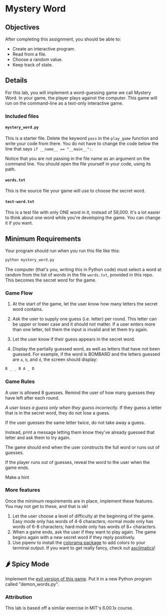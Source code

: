 # Mystery Word

## Objectives

After completing this assignment, you should be able to:

- Create an interactive program.
- Read from a file.
- Choose a random value.
- Keep track of state.

## Details

For this lab, you will implement a word-guessing game we call Mystery Word. In your game, the player plays against the computer. This game will run on the command-line as a text-only interactive game.

### Included files

#### `mystery_word.py`

This is a starter file. Delete the keyword `pass` in the `play_game` function and write your code from there. You do not have to change the code below the line that says `if __name__ == "__main__":`.

Notice that you are not passing in the file name as an argument on the command line. You should open the file yourself in your code, using its path.

#### `words.txt`

This is the source file your game will use to choose the secret word.

#### `test-word.txt`

This is a test file with only ONE word in it, instead of 58,000. It's a lot easier to think about one word while you're developing the game. You can change it if you want.


## Minimum Requirements

Your program should run when you run this file like this:

```py
python mystery_word.py
```

The computer (that's you, writing this in Python code) must select a word at random from the list of words in the file `words.txt`, provided in this repo. This becomes the secret word for the game.

### Game Flow

1. At the start of the game, let the user know how many letters the secret word contains.

2. Ask the user to supply one guess (i.e. letter) per round. This letter can be upper or lower case and it should not matter. If a user enters more than one letter, tell them the input is invalid and let them try again.

3. Let the user know if their guess appears in the secret word.

4. Display the partially guessed word, as well as letters that have not been guessed. For example, if the word is BOMBARD and the letters guessed are `a`, `b`, and `d`, the screen should display:

```txt
B _ _ B A _ D
```

### Game Rules

A user is allowed 8 guesses. Remind the user of how many guesses they have left after each round.

_A user loses a guess only when they guess incorrectly._ If they guess a letter that is in the secret word, they do not lose a guess.

If the user guesses the same letter twice, do not take away a guess.

Instead, print a message letting them know they've already guessed that letter and ask them to try again.

The game should end when the user constructs the full word or runs out of guesses.

If the player runs out of guesses, reveal the word to the user when the game ends.

Make a hint

### More features

Once the minimum requirements are in place, implement these features. You may not get to these, and that is ok!

1. Let the user choose a level of difficulty at the beginning of the game.
   Easy mode only has words of 4-6 characters; normal mode only has words of 6-8
   characters; hard mode only has words of 8+ characters.
2. When a game ends, ask the user if they want to play again. The game begins again with a new secret word if they reply positively.
3. Use pipenv to install the [colorama package](https://github.com/tartley/colorama) to add colors to your terminal output. If you want to get really fancy, check out [asciimatics](https://github.com/peterbrittain/asciimatics)!

## 🌶 Spicy Mode

Implement the [evil version of this game](http://nifty.stanford.edu/2011/schwarz-evil-hangman/).
Put it in a new Python program called "demon_words.py".

### Attribution

This lab is based off a similar exercise in MIT's 6.00.1x course.
